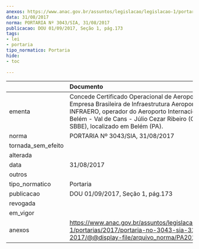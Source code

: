 ```yaml
---
anexos: https://www.anac.gov.br/assuntos/legislacao/legislacao-1/portarias/2017/portaria-no-3043-sia-31-08-2017/@@display-file/arquivo_norma/PA2017-3043.pdf
data: 31/08/2017
norma: PORTARIA Nº 3043/SIA, 31/08/2017
publicacao: DOU 01/09/2017, Seção 1, pág.173
tags:
- lei
- portaria
tipo_normatico: Portaria
hide: 
- toc 
 
---
```


|                    | Documento                                                                                                                                                                                                                                     |
|:-------------------|:----------------------------------------------------------------------------------------------------------------------------------------------------------------------------------------------------------------------------------------------|
| ementa             | Concede Certificado Operacional de Aeroporto à Empresa Brasileira de Infraestrutura Aeroportuária - INFRAERO, operador do Aeroporto Internacional de Belém - Val de Cans - Júlio Cezar Ribeiro (Código OACI: SBBE), localizado em Belém (PA). |
| norma              | PORTARIA Nº 3043/SIA, 31/08/2017                                                                                                                                                                                                              |
| tornada_sem_efeito |                                                                                                                                                                                                                                               |
| alterada           |                                                                                                                                                                                                                                               |
| data               | 31/08/2017                                                                                                                                                                                                                                    |
| outros             |                                                                                                                                                                                                                                               |
| tipo_normatico     | Portaria                                                                                                                                                                                                                                      |
| publicacao         | DOU 01/09/2017, Seção 1, pág.173                                                                                                                                                                                                              |
| revogada           |                                                                                                                                                                                                                                               |
| em_vigor           |                                                                                                                                                                                                                                               |
| anexos             | https://www.anac.gov.br/assuntos/legislacao/legislacao-1/portarias/2017/portaria-no-3043-sia-31-08-2017/@@display-file/arquivo_norma/PA2017-3043.pdf                                                                                          |